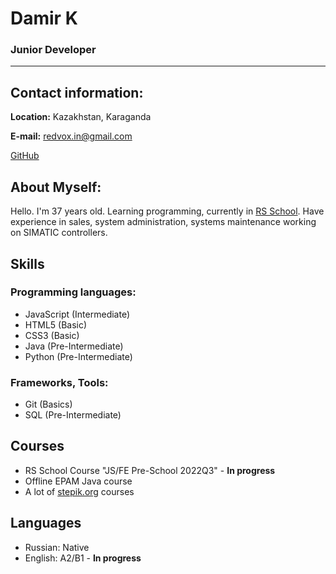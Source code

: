 # Damir K
### Junior Developer

---

## Contact information:
**Location:** Kazakhstan, Karaganda

**E-mail:** [redvox.in@gmail.com](mailto:redvox.in@gmail.com)

[GitHub](https://github.com/redvoxdev)

## **About Myself:**

Hello. I'm 37 years old. Learning programming, currently in [RS School](https://rs.school/). Have experience in sales, system administration, systems maintenance working on SIMATIC controllers.

## **Skills**

### **Programming languages:**
* JavaScript (Intermediate)
* HTML5 (Basic)
* CSS3 (Basic)
* Java (Pre-Intermediate)
* Python (Pre-Intermediate)

### **Frameworks, Tools:**
* Git (Basics)
* SQL (Pre-Intermediate)

## **Courses**
* RS School Course "JS/FE Pre-School 2022Q3" - **In progress**
* Offline EPAM Java course
* A lot of [stepik.org](https://stepik.org) courses

## **Languages**
* Russian: Native
* English: A2/B1 - **In progress**